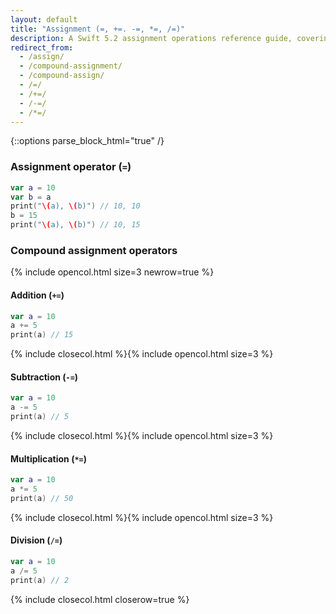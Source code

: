 ```yaml
---
layout: default
title: "Assignment (=, +=. -=, *=, /=)"
description: A Swift 5.2 assignment operations reference guide, covering assignment and compound assignment.
redirect_from:
  - /assign/
  - /compound-assignment/
  - /compound-assign/
  - /=/
  - /+=/
  - /-=/
  - /*=/
---
```

{::options parse_block_html="true" /}

### Assignment operator (`=`)

```swift
var a = 10
var b = a
print("\(a), \(b)") // 10, 10
b = 15
print("\(a), \(b)") // 10, 15
```

### Compound assignment operators

{% include opencol.html size=3 newrow=true %}

#### Addition (`+=`)

```swift
var a = 10
a += 5
print(a) // 15
```

{% include closecol.html %}{% include opencol.html size=3 %}

#### Subtraction (`-=`)

```swift
var a = 10
a -= 5
print(a) // 5
```

{% include closecol.html %}{% include opencol.html size=3 %}

#### Multiplication (`*=`)

```swift
var a = 10
a *= 5
print(a) // 50
```

{% include closecol.html %}{% include opencol.html size=3 %}

#### Division (`/=`)

```swift
var a = 10
a /= 5
print(a) // 2
```

{% include closecol.html closerow=true %}
